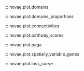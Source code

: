 ::: novae.plot.domains

::: novae.plot.domains_proportions

::: novae.plot.connectivities

::: novae.plot.pathway_scores

::: novae.plot.paga

::: novae.plot.spatially_variable_genes

::: novae.plot.loss_curve
